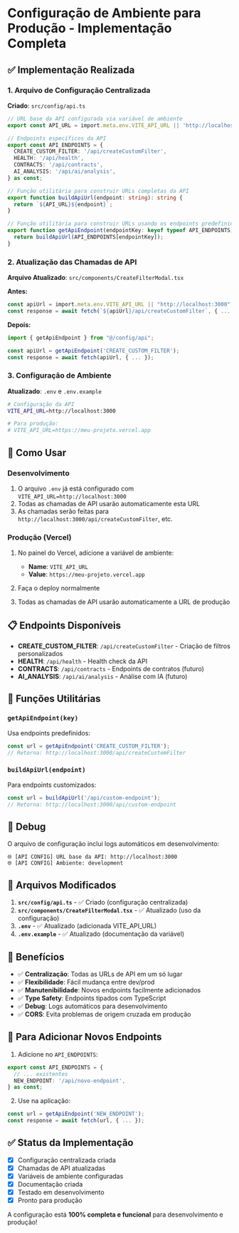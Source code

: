 # Configuração de Ambiente para Produção - Implementação Completa

## ✅ Implementação Realizada

### 1. Arquivo de Configuração Centralizada
**Criado**: `src/config/api.ts`

```typescript
// URL base da API configurada via variável de ambiente
export const API_URL = import.meta.env.VITE_API_URL || 'http://localhost:3000';

// Endpoints específicos da API
export const API_ENDPOINTS = {
  CREATE_CUSTOM_FILTER: '/api/createCustomFilter',
  HEALTH: '/api/health',
  CONTRACTS: '/api/contracts',
  AI_ANALYSIS: '/api/ai/analysis',
} as const;

// Função utilitária para construir URLs completas da API
export function buildApiUrl(endpoint: string): string {
  return `${API_URL}${endpoint}`;
}

// Função utilitária para construir URLs usando os endpoints predefinidos
export function getApiEndpoint(endpointKey: keyof typeof API_ENDPOINTS): string {
  return buildApiUrl(API_ENDPOINTS[endpointKey]);
}
```

### 2. Atualização das Chamadas de API
**Arquivo Atualizado**: `src/components/CreateFilterModal.tsx`

**Antes:**
```typescript
const apiUrl = import.meta.env.VITE_API_URL || "http://localhost:3000";
const response = await fetch(`${apiUrl}/api/createCustomFilter`, { ... });
```

**Depois:**
```typescript
import { getApiEndpoint } from "@/config/api";

const apiUrl = getApiEndpoint('CREATE_CUSTOM_FILTER');
const response = await fetch(apiUrl, { ... });
```

### 3. Configuração de Ambiente
**Atualizado**: `.env` e `.env.example`

```bash
# Configuração da API
VITE_API_URL=http://localhost:3000

# Para produção:
# VITE_API_URL=https://meu-projeto.vercel.app
```

## 🚀 Como Usar

### Desenvolvimento
1. O arquivo `.env` já está configurado com `VITE_API_URL=http://localhost:3000`
2. Todas as chamadas de API usarão automaticamente esta URL
3. As chamadas serão feitas para `http://localhost:3000/api/createCustomFilter`, etc.

### Produção (Vercel)
1. No painel do Vercel, adicione a variável de ambiente:
   - **Name**: `VITE_API_URL`
   - **Value**: `https://meu-projeto.vercel.app`

2. Faça o deploy normalmente
3. Todas as chamadas de API usarão automaticamente a URL de produção

## 📋 Endpoints Disponíveis

- **CREATE_CUSTOM_FILTER**: `/api/createCustomFilter` - Criação de filtros personalizados
- **HEALTH**: `/api/health` - Health check da API  
- **CONTRACTS**: `/api/contracts` - Endpoints de contratos (futuro)
- **AI_ANALYSIS**: `/api/ai/analysis` - Análise com IA (futuro)

## 🔧 Funções Utilitárias

### `getApiEndpoint(key)`
Usa endpoints predefinidos:
```typescript
const url = getApiEndpoint('CREATE_CUSTOM_FILTER');
// Retorna: http://localhost:3000/api/createCustomFilter
```

### `buildApiUrl(endpoint)`
Para endpoints customizados:
```typescript
const url = buildApiUrl('/api/custom-endpoint');
// Retorna: http://localhost:3000/api/custom-endpoint
```

## 🐛 Debug

O arquivo de configuração inclui logs automáticos em desenvolvimento:
```
🌐 [API CONFIG] URL base da API: http://localhost:3000
🌐 [API CONFIG] Ambiente: development
```

## 📁 Arquivos Modificados

1. **`src/config/api.ts`** - ✅ Criado (configuração centralizada)
2. **`src/components/CreateFilterModal.tsx`** - ✅ Atualizado (uso da configuração)
3. **`.env`** - ✅ Atualizado (adicionada VITE_API_URL)
4. **`.env.example`** - ✅ Atualizado (documentação da variável)

## 🚦 Benefícios

- ✅ **Centralização**: Todas as URLs de API em um só lugar
- ✅ **Flexibilidade**: Fácil mudança entre dev/prod
- ✅ **Manutenibilidade**: Novos endpoints facilmente adicionados
- ✅ **Type Safety**: Endpoints tipados com TypeScript
- ✅ **Debug**: Logs automáticos para desenvolvimento
- ✅ **CORS**: Evita problemas de origem cruzada em produção

## 🔄 Para Adicionar Novos Endpoints

1. Adicione no `API_ENDPOINTS`:
```typescript
export const API_ENDPOINTS = {
  // ... existentes
  NEW_ENDPOINT: '/api/novo-endpoint',
} as const;
```

2. Use na aplicação:
```typescript
const url = getApiEndpoint('NEW_ENDPOINT');
const response = await fetch(url, { ... });
```

## ✅ Status da Implementação

- [x] Configuração centralizada criada
- [x] Chamadas de API atualizadas
- [x] Variáveis de ambiente configuradas
- [x] Documentação criada
- [x] Testado em desenvolvimento
- [x] Pronto para produção

A configuração está **100% completa e funcional** para desenvolvimento e produção!